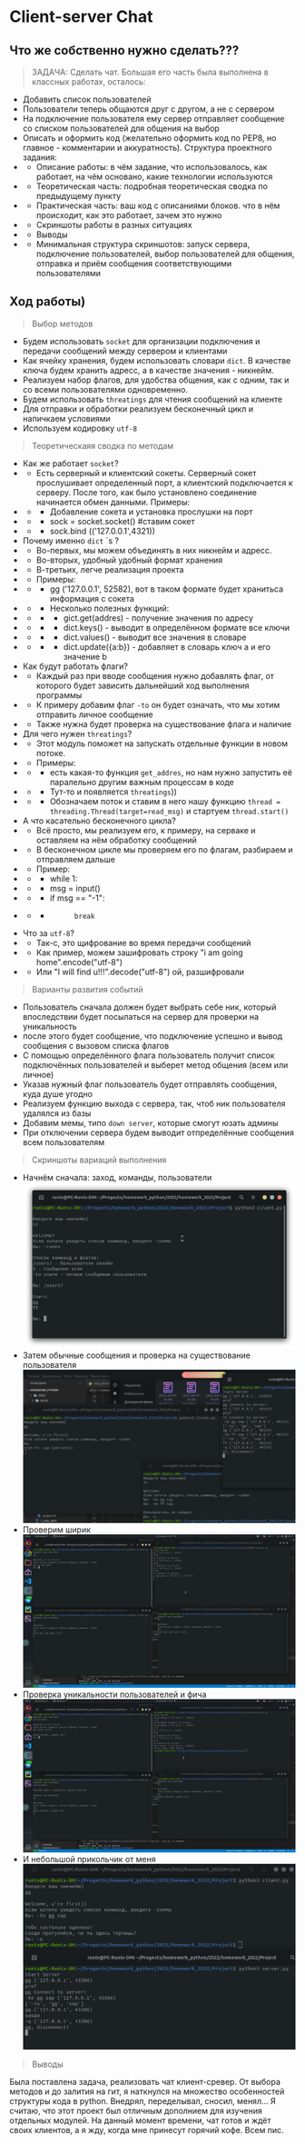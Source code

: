 # Client-server Chat

##  Что же собственно нужно сделать???
> ЗАДАЧА:
Сделать чат. Большая его часть была выполнена в классных работах, осталось:
+  Добавить список пользователей 
+  Пользователи теперь общаются друг с другом, а не с сервером 
+  На подключение пользователя ему сервер отправляет сообщение со списком пользователей для общения на выбор 
+  Описать и оформить код (желательно оформить код по PEP8, но главное - комментарии и аккуратность). Структура проектного задания: 
+ +  Описание работы: в чём задание, что использовалось, как работает, на чём основано, какие технологии используются 
+ +  Теоретическая часть: подробная теоретическая сводка по предыдущему пункту 
+ +  Практическая часть: ваш код с описаниями блоков. что в нём происходит, как это работает, зачем это нужно 
+ +  Скриншоты работы в разных ситуациях 
+ +  Выводы  
+ +  Минимальная структура скриншотов:  запуск сервера, подключение пользователей, выбор пользователей для общения, отправка и приём сообщения соответствующими пользователями


## Ход работы)

> Выбор методов

+ Будем использовать `socket` для организации подключения и передачи сообщений между сервером и клиентами
+ Как ячейку хранения, будем использовать словари `dict`. В качестве ключа будем хранить адресс, а в качестве значения - никнейм.
+ Реализуем набор флагов, для удобства общения, как с одним, так и со всеми пользователями одновременно.
+ Будем использовать `threatings` для чтения сообщений на клиенте
+ Для отправки и обработки реализуем бесконечный цикл и напичкаем условиями
+ Используем кодировку `utf-8`

> Теоретическаяя сводка по методам
+ Как же работает `socket`?
+ + Есть серверный и клиентский сокеты. Серверный сокет прослушивает определенный порт, а клиентский подключается к серверу. После того, как было установлено соединение начинается обмен данными. Примеры:
+ + + Добавление сокета и установка прослушки на порт
+ + + sock = socket.socket() #ставим сокет
+ + + sock.bind (('127.0.0.1',4321))
+ Почему именно `dict` `s ?
+ + Во-первых, мы можем объединять в них никнейм и адресс.
+ + Во-вторых, удобный удобный формат хранения
+ + В-третьих, легче реализация проекта
+ + Примеры:
+ + + gg ('127.0.0.1', 52582), вот в таком формате будет хранитьса информация с сокета
+ + + Несколько полезных функций: 
+ + + + gict.get(addres) - получение значения по адресу
+ + + + dict.keys() - выводит в определённом формате все ключи
+ + + + dict.values() - выводит все значения в словаре
+ + + + dict.update({a:b}) - добавляет в словарь ключ a и его значение b
+ Как будут работать флаги?
+ + Каждый раз при вводе сообщения нужно добавлять флаг, от которого будет зависить дальнейший ход выполнения программы
+ + К примеру добавим флаг `-to` он будет означать, что мы хотим отправить личное сообщение
+ + Также нужна будет проверка на существование флага и наличие
+ Для чего нужен `threatings`?
+ + Этот модуль поможет на запускать отдельные функции в новом потоке.
+ + Примеры:
+ + + есть какая-то функция `get_addres`, но нам нужно запустить её паралельно другим важным процессам в коде
+ + + Тут-то и появляется `threatings`)) 
+ + + Обозначаем поток и ставим в него нашу функцию `thread = threading.Thread(target=read_msg)` и стартуем `thread.start()`
+ А что касательно бесконечного цикла?
+ + Всё просто, мы реализуем его, к примеру, на серваке и оставляем на нём обработку сообщений
+ + В бесконечном цикле мы проверяем его по флагам, разбираем и отправляем дальше
+ + Пример:
+ + + while 1:
+ + + msg = input()
+ + + if msg == "-1":
+ + +           break
+ Что за `utf-8`? 
+ + Так-с, это щифрование во время передачи сообщений
+ + Как пример, можем зашифровать строку "i am going home".encode("utf-8")
+ + Или "I will find u!!!".decode("utf-8") ой, разшифровали

> Варианты развития событий

+ Пользователь сначала должен будет выбрать себе ник, который впоследствии будет посылаться на сервер для проверки на уникальность
+ после этого будет сообщение, что подключение успешно и вывод сообщения с вызовом списка флагов
+ С помощью определённого флага пользователь получит список подключённых пользователей и выберет метод общения (всем или личное)
+ Указав нужный флаг пользователь будет отправлять сообщения, куда душе угодно
+ Реализуем функцию выхода с сервера, так, чтоб ник пользователя удалялся из базы
+ Добавим мемы, типо `down server`, которые смогут юзать админы
+ При отключении сервера будем выводит отпределённые сообщения всем пользователям

> Скриншоты вариаций выполнения

+ Начнём сначала: заход, команды, пользователи
![web](https://github.com/MrRunix/Client-server-chat/blob/main/screenshots/%D0%BF%D1%80%D0%B8%D0%BC%D0%B5%D1%801.png)
+ Затем обычные сообщения и проверка на существование пользователя
![web](https://github.com/MrRunix/Client-server-chat/blob/main/screenshots/%D0%BF%D1%80%D0%B8%D0%BC%D0%B5%D1%802.png)
+ Проверим ширик
![web](https://github.com/MrRunix/Client-server-chat/blob/main/screenshots/%D0%BF%D1%80%D0%B8%D0%BC%D0%B5%D1%803.png)
+ Проверка уникальности пользователей и фича
![web](https://github.com/MrRunix/Client-server-chat/blob/main/screenshots/%D0%BF%D1%80%D0%B8%D0%BC%D0%B5%D1%80_down.png)
+ И небольшой прикольчик от меня
![web](https://github.com/MrRunix/Client-server-chat/blob/main/screenshots/%D0%BF%D1%80%D0%BC%D0%B5%D1%804.png)

> Выводы

Была поставлена задача, реализовать чат клиент-сревер. От выбора методов и до залития на гит, я наткнулся на множество особенностей структуры кода в python. Внедрял, переделывал, сносил, менял... Я считаю, что этот проект был отличным дополнием для изучения отдельных модулей. На данный момент времени, чат готов и ждёт своих клиентов, а я жду, когда мне принесут горячий кофе. Всем пис.